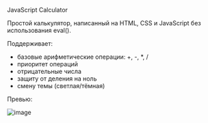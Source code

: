 JavaScript Calculator

Простой калькулятор, написанный на HTML, CSS и JavaScript без использования eval(). 

Поддерживает:

- базовые арифметические операции: +, -, *, /
- приоритет операций 
- отрицательные числа 
- защиту от деления на ноль
- смену темы (светлая/тёмная)

Превью: 

![image](https://github.com/user-attachments/assets/45456e7c-bb72-4f40-ab58-0220e7534d87)
